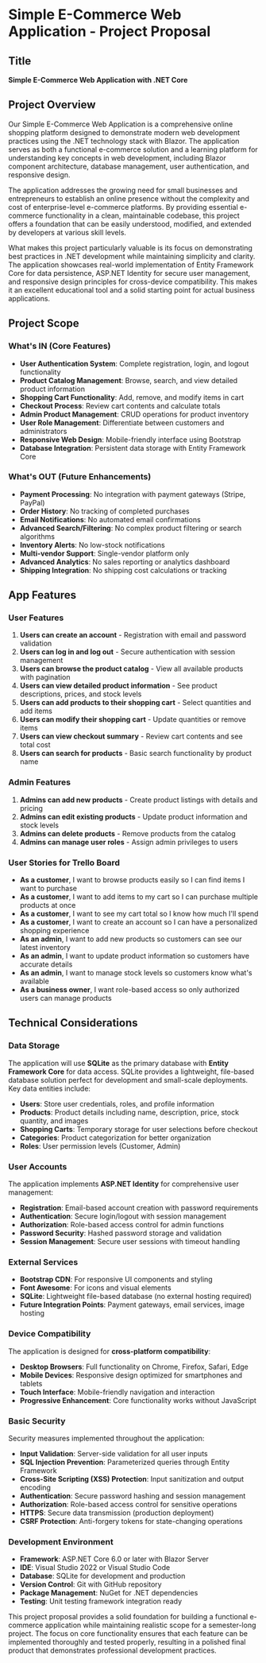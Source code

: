 # Simple E-Commerce Web Application - Project Proposal

## Title
**Simple E-Commerce Web Application with .NET Core**

## Project Overview

Our Simple E-Commerce Web Application is a comprehensive online shopping platform designed to demonstrate modern web development practices using the .NET technology stack with Blazor. The application serves as both a functional e-commerce solution and a learning platform for understanding key concepts in web development, including Blazor component architecture, database management, user authentication, and responsive design.

The application addresses the growing need for small businesses and entrepreneurs to establish an online presence without the complexity and cost of enterprise-level e-commerce platforms. By providing essential e-commerce functionality in a clean, maintainable codebase, this project offers a foundation that can be easily understood, modified, and extended by developers at various skill levels.

What makes this project particularly valuable is its focus on demonstrating best practices in .NET development while maintaining simplicity and clarity. The application showcases real-world implementation of Entity Framework Core for data persistence, ASP.NET Identity for secure user management, and responsive design principles for cross-device compatibility. This makes it an excellent educational tool and a solid starting point for actual business applications.

## Project Scope

### What's IN (Core Features)
- **User Authentication System**: Complete registration, login, and logout functionality
- **Product Catalog Management**: Browse, search, and view detailed product information
- **Shopping Cart Functionality**: Add, remove, and modify items in cart
- **Checkout Process**: Review cart contents and calculate totals
- **Admin Product Management**: CRUD operations for product inventory
- **User Role Management**: Differentiate between customers and administrators
- **Responsive Web Design**: Mobile-friendly interface using Bootstrap
- **Database Integration**: Persistent data storage with Entity Framework Core

### What's OUT (Future Enhancements)
- **Payment Processing**: No integration with payment gateways (Stripe, PayPal)
- **Order History**: No tracking of completed purchases
- **Email Notifications**: No automated email confirmations
- **Advanced Search/Filtering**: No complex product filtering or search algorithms
- **Inventory Alerts**: No low-stock notifications
- **Multi-vendor Support**: Single-vendor platform only
- **Advanced Analytics**: No sales reporting or analytics dashboard
- **Shipping Integration**: No shipping cost calculations or tracking

## App Features

### User Features
1. **Users can create an account** - Registration with email and password validation
2. **Users can log in and log out** - Secure authentication with session management
3. **Users can browse the product catalog** - View all available products with pagination
4. **Users can view detailed product information** - See product descriptions, prices, and stock levels
5. **Users can add products to their shopping cart** - Select quantities and add items
6. **Users can modify their shopping cart** - Update quantities or remove items
7. **Users can view checkout summary** - Review cart contents and see total cost
8. **Users can search for products** - Basic search functionality by product name

### Admin Features
1. **Admins can add new products** - Create product listings with details and pricing
2. **Admins can edit existing products** - Update product information and stock levels
3. **Admins can delete products** - Remove products from the catalog
4. **Admins can manage user roles** - Assign admin privileges to users

### User Stories for Trello Board
- **As a customer**, I want to browse products easily so I can find items I want to purchase
- **As a customer**, I want to add items to my cart so I can purchase multiple products at once
- **As a customer**, I want to see my cart total so I know how much I'll spend
- **As a customer**, I want to create an account so I can have a personalized shopping experience
- **As an admin**, I want to add new products so customers can see our latest inventory
- **As an admin**, I want to update product information so customers have accurate details
- **As an admin**, I want to manage stock levels so customers know what's available
- **As a business owner**, I want role-based access so only authorized users can manage products

## Technical Considerations

### Data Storage
The application will use **SQLite** as the primary database with **Entity Framework Core** for data access. SQLite provides a lightweight, file-based database solution perfect for development and small-scale deployments. Key data entities include:
- **Users**: Store user credentials, roles, and profile information
- **Products**: Product details including name, description, price, stock quantity, and images
- **Shopping Carts**: Temporary storage for user selections before checkout
- **Categories**: Product categorization for better organization
- **Roles**: User permission levels (Customer, Admin)

### User Accounts
The application implements **ASP.NET Identity** for comprehensive user management:
- **Registration**: Email-based account creation with password requirements
- **Authentication**: Secure login/logout with session management
- **Authorization**: Role-based access control for admin functions
- **Password Security**: Hashed password storage and validation
- **Session Management**: Secure user sessions with timeout handling

### External Services
- **Bootstrap CDN**: For responsive UI components and styling
- **Font Awesome**: For icons and visual elements
- **SQLite**: Lightweight file-based database (no external hosting required)
- **Future Integration Points**: Payment gateways, email services, image hosting

### Device Compatibility
The application is designed for **cross-platform compatibility**:
- **Desktop Browsers**: Full functionality on Chrome, Firefox, Safari, Edge
- **Mobile Devices**: Responsive design optimized for smartphones and tablets
- **Touch Interface**: Mobile-friendly navigation and interaction
- **Progressive Enhancement**: Core functionality works without JavaScript

### Basic Security
Security measures implemented throughout the application:
- **Input Validation**: Server-side validation for all user inputs
- **SQL Injection Prevention**: Parameterized queries through Entity Framework
- **Cross-Site Scripting (XSS) Protection**: Input sanitization and output encoding
- **Authentication**: Secure password hashing and session management
- **Authorization**: Role-based access control for sensitive operations
- **HTTPS**: Secure data transmission (production deployment)
- **CSRF Protection**: Anti-forgery tokens for state-changing operations

### Development Environment
- **Framework**: ASP.NET Core 6.0 or later with Blazor Server
- **IDE**: Visual Studio 2022 or Visual Studio Code
- **Database**: SQLite for development and production
- **Version Control**: Git with GitHub repository
- **Package Management**: NuGet for .NET dependencies
- **Testing**: Unit testing framework integration ready

This project proposal provides a solid foundation for building a functional e-commerce application while maintaining realistic scope for a semester-long project. The focus on core functionality ensures that each feature can be implemented thoroughly and tested properly, resulting in a polished final product that demonstrates professional development practices.
